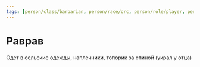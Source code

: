 ```yaml
---
tags: [person/class/barbarian, person/race/orc, person/role/player, person/status/alive]
---
```


# Раврав

Одет в сельские одежды, наплечники, топорик за спиной (украл у отца)
